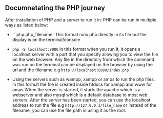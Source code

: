 ## Documnetating the PHP journey
After installation of PHP and a server to run it in:
PHP can be run in multiple ways as listed below:
- ```php php_filename`
    This format runs php directly in its file but the display is on the terminal/console

- ```php -S localhost:8080```
    In this format when you run it, it opens a localhost server with a port that you specify allowing you to view the file on the web browser.
    Any file in the directory from which the command was run on the terminal can be displayed on the browser by using the url and the filename e.g ```http://localhost:8080/index.php```

- Using the servers such as wampp, xampp or amps to run the php files.
    In this format the file is created inside htdocs for xampp and www for amps
    When the server is started, it starts the apache which is a webserver and also mysql which is a default database to most web servers.
    After the server has been started, you can use the localhost address to run the file e.g ```http://127.0.0.1/file_name``` or instead of the filename, you can use the file path in using it as the root.
